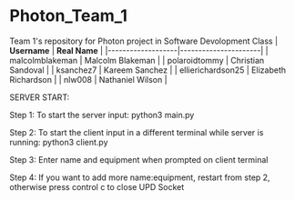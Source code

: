 # Photon_Team_1
Team 1's repository for Photon project in Software Devolopment Class
| **Username**      | **Real Name**        |
|-------------------|----------------------|
| malcolmblakeman   | Malcolm Blakeman     |
| polaroidtommy     | Christian Sandoval   |
| ksanchez7         | Kareem Sanchez       |
| ellierichardson25 | Elizabeth Richardson |
| nlw008            | Nathaniel Wilson     |


SERVER START:

Step 1: To start the server input: python3 main.py

Step 2: To start the client input in a different terminal while server is running: python3 client.py

Step 3: Enter name and equipment when prompted on client terminal

Step 4: If you want to add more name:equipment, restart from step 2, otherwise press control c to close UPD Socket

